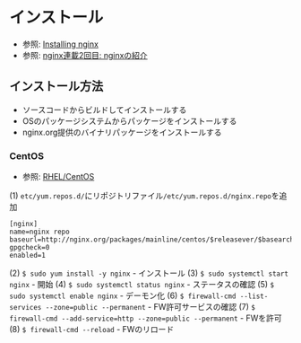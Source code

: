 # インストール
- 参照: [Installing nginx](https://nginx.org/en/docs/install.html)
- 参照: [nginx連載2回目: nginxの紹介](https://heartbeats.jp/hbblog/2012/01/nginx01.html)

## インストール方法
- ソースコードからビルドしてインストールする
- OSのパッケージシステムからパッケージをインストールする
- nginx.org提供のバイナリパッケージをインストールする

### CentOS
- 参照: [RHEL/CentOS](http://nginx.org/en/linux_packages.html#RHEL-CentOS)

(1) `etc/yum.repos.d/`にリポジトリファイル`/etc/yum.repos.d/nginx.repo`を追加
```
[nginx]
name=nginx repo
baseurl=http://nginx.org/packages/mainline/centos/$releasever/$basearch/
gpgcheck=0
enabled=1
```

(2) `$ sudo yum install -y nginx` - インストール
(3) `$ sudo systemctl start nginx` - 開始
(4) `$ sudo systemctl status nginx` - ステータスの確認
(5) `$ sudo systemctl enable nginx` - デーモン化
(6) `$ firewall-cmd --list-services --zone=public --permanent` - FW許可サービスの確認
(7) `$ firewall-cmd --add-service=http --zone=public --permanent` - FWを許可
(8) `$ firewall-cmd --reload` - FWのリロード
